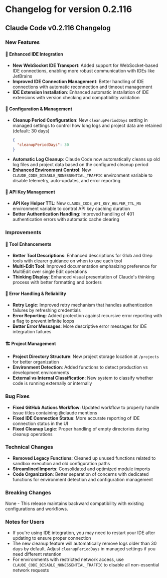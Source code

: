 # Changelog for version 0.2.116

## Claude Code v0.2.116 Changelog

### New Features

#### 🎯 Enhanced IDE Integration
- **New WebSocket IDE Transport**: Added support for WebSocket-based IDE connections, enabling more robust communication with IDEs like JetBrains
- **Improved IDE Connection Management**: Better handling of IDE connections with automatic reconnection and timeout management
- **IDE Extension Installation**: Enhanced automatic installation of IDE extensions with version checking and compatibility validation

#### 🔧 Configuration & Management
- **Cleanup Period Configuration**: New `cleanupPeriodDays` setting in managed settings to control how long logs and project data are retained (default: 30 days)
  ```json
  {
    "cleanupPeriodDays": 30
  }
  ```
- **Automatic Log Cleanup**: Claude Code now automatically cleans up old log files and project data based on the configured cleanup period
- **Enhanced Environment Control**: New `CLAUDE_CODE_DISABLE_NONESSENTIAL_TRAFFIC` environment variable to disable telemetry, auto-updates, and error reporting

#### 🔑 API Key Management
- **API Key Helper TTL**: New `CLAUDE_CODE_API_KEY_HELPER_TTL_MS` environment variable to control API key caching duration
- **Better Authentication Handling**: Improved handling of 401 authentication errors with automatic cache clearing

### Improvements

#### 📝 Tool Enhancements
- **Better Tool Descriptions**: Enhanced descriptions for Glob and Grep tools with clearer guidance on when to use each tool
- **Multi-Edit Tool**: Improved documentation emphasizing preference for MultiEdit over single Edit operations
- **Thinking Display**: Enhanced visual presentation of Claude's thinking process with better formatting and borders

#### 🐛 Error Handling & Reliability
- **Retry Logic**: Improved retry mechanism that handles authentication failures by refreshing credentials
- **Error Reporting**: Added protection against recursive error reporting with a flag to prevent infinite loops
- **Better Error Messages**: More descriptive error messages for IDE integration failures

#### 🏗️ Project Management
- **Project Directory Structure**: New project storage location at `/projects` for better organization
- **Environment Detection**: Added functions to detect production vs development environments
- **External vs Internal Classification**: New system to classify whether code is running externally or internally

### Bug Fixes

- **Fixed GitHub Actions Workflow**: Updated workflow to properly handle issue titles containing @claude mentions
- **Fixed IDE Connection Status**: More accurate reporting of IDE connection status in the UI
- **Fixed Cleanup Logic**: Proper handling of empty directories during cleanup operations

### Technical Changes

- **Removed Legacy Functions**: Cleaned up unused functions related to sandbox execution and old configuration paths
- **Streamlined Imports**: Consolidated and optimized module imports
- **Code Organization**: Better separation of concerns with dedicated functions for environment detection and configuration management

### Breaking Changes

None - This release maintains backward compatibility with existing configurations and workflows.

### Notes for Users

- If you're using IDE integration, you may need to restart your IDE after updating to ensure proper connection
- The new cleanup feature will automatically remove logs older than 30 days by default. Adjust `cleanupPeriodDays` in managed settings if you need different retention
- For environments with restricted network access, use `CLAUDE_CODE_DISABLE_NONESSENTIAL_TRAFFIC` to disable all non-essential network requests

